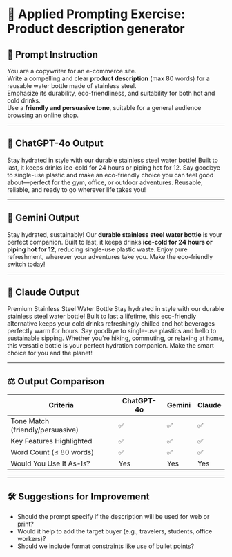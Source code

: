 # 🧾 Applied Prompting Exercise: Product description generator

## 🧠 Prompt Instruction

You are a copywriter for an e-commerce site.  
Write a compelling and clear **product description** (max 80 words) for a reusable water bottle made of stainless steel.  
Emphasize its durability, eco-friendliness, and suitability for both hot and cold drinks.  
Use a **friendly and persuasive tone**, suitable for a general audience browsing an online shop.

---

## 🤖 ChatGPT-4o Output

Stay hydrated in style with our durable stainless steel water bottle! 
Built to last, it keeps drinks ice-cold for 24 hours or piping hot for 12. 
Say goodbye to single-use plastic and make an eco-friendly choice you can feel good about—perfect for the gym, office, or outdoor adventures. 
Reusable, reliable, and ready to go wherever life takes you!


---

## 🤖 Gemini Output

Stay hydrated, sustainably! 
Our **durable stainless steel water bottle** is your perfect companion. 
Built to last, it keeps drinks **ice-cold for 24 hours or piping hot for 12**, reducing single-use plastic waste. 
Enjoy pure refreshment, wherever your adventures take you. 
Make the eco-friendly switch today!

---

## 🤖 Claude Output

Premium Stainless Steel Water Bottle
Stay hydrated in style with our durable stainless steel water bottle! 
Built to last a lifetime, this eco-friendly alternative keeps your cold drinks refreshingly chilled and hot beverages perfectly warm for hours. 
Say goodbye to single-use plastics and hello to sustainable sipping. 
Whether you're hiking, commuting, or relaxing at home, this versatile bottle is your perfect hydration companion. 
Make the smart choice for you and the planet!

---

## ⚖️ Output Comparison

| Criteria                    | ChatGPT-4o | Gemini | Claude |
|-----------------------------|------------|--------|--------|
| Tone Match (friendly/persuasive) | ✅     | ✅ | ✅ |
| Key Features Highlighted   | ✅     | ✅ | ✅ |
| Word Count (≤ 80 words)     | ✅     | ✅ | ✅ |
| Would You Use It As-Is?    | Yes   | Yes | Yes |

---

## 🛠 Suggestions for Improvement

- Should the prompt specify if the description will be used for web or print?
- Would it help to add the target buyer (e.g., travelers, students, office workers)?
- Should we include format constraints like use of bullet points?
